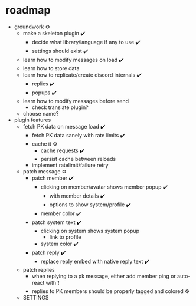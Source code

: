 # roadmap
- groundwork ⚙️
  - make a skeleton plugin ✔️
    - decide what library/language if any to use ✔️
    - settings should exist ✔️
  - learn how to modify messages on load ✔️
  - learn how to store data
  - learn how to replicate/create discord internals ✔️
    - replies ✔️
    - popups ✔️
  - learn how to modify messages before send
    - check translate plugin?
  - choose name?
- plugin features
  - fetch PK data on message load ✔️
    - fetch PK data sanely with rate limits ✔️
    - cache it ⚙️
      - cache requests ✔️
      - persist cache between reloads
    - implement ratelimit/failure retry
  - patch message ⚙️
    - patch member  ✔️
      - clicking on member/avatar shows member popup  ✔️
        - with member details  ✔️
        - options to show system/profile  ✔️
      - member color ✔️
    - patch system text ✔️
      - clicking on system shows system popup
        - link to profile
      - system color ✔️
    - patch reply ✔️
      - replace reply embed with native reply text ✔️
  - patch replies
    - when replying to a pk message, either add member ping or auto-react with ❗
    - replies to PK members should be properly tagged and colored ⚙️
  - SETTINGS